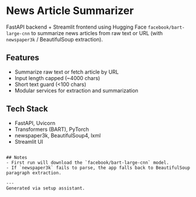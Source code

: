 # News Article Summarizer

FastAPI backend + Streamlit frontend using Hugging Face `facebook/bart-large-cnn` to summarize news articles from raw text or URL (with `newspaper3k` / BeautifulSoup extraction).

## Features
- Summarize raw text or fetch article by URL
- Input length capped (~4000 chars)
- Short text guard (<100 chars)
- Modular services for extraction and summarization

## Tech Stack
- FastAPI, Uvicorn
- Transformers (BART), PyTorch
- newspaper3k, BeautifulSoup4, lxml
- Streamlit UI


```

## Notes
- First run will download the `facebook/bart-large-cnn` model.
- If `newspaper3k` fails to parse, the app falls back to BeautifulSoup paragraph extraction.

---
Generated via setup assistant.

